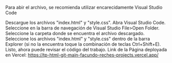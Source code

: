 Para abir el archivo, se recomienda utilizar encarecidamente Visual Studio Code

Descargue los archivos "index.html" y "style.css".
Abra Visual Studio Code.
Seleccione en la barra de navegación de Visual Studio File>Open Folder.
Seleccione la carpeta donde se encuentra el archivo descargado.
Seleccione los archivos "index.html" y "style.css" dentro de la barra Explorer (si no la encuentra toque la combinación de teclas Ctrl+Shift+E).
Listo, ahora puede revisar el código del trabajo.
Link de la Página deployada en Vercel: https://tp-html-git-main-facundo-reches-projects.vercel.app/
